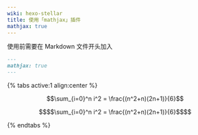 ```yaml
---
wiki: hexo-stellar
title: 使用「mathjax」插件
mathjax: true
---
```


使用前需要在 Markdown 文件开头加入

```md _posts/xxx.md
---
mathjax: true
---
```

{% tabs active:1 align:center %}

<!-- tab 演示效果 -->

$$\sum_{i=0}^n i^2 = \frac{(n^2+n)(2n+1)}{6}$$

<!-- tab 代码示例 -->

```math _posts/xxx.md
$$\sum_{i=0}^n i^2 = \frac{(n^2+n)(2n+1)}{6}$$
```

{% endtabs %}

